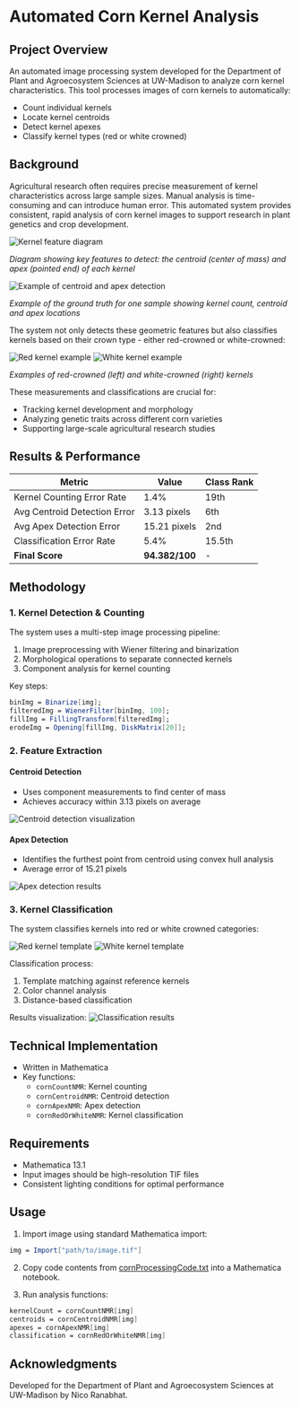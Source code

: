 # Automated Corn Kernel Analysis

## Project Overview
An automated image processing system developed for the Department of Plant and Agroecosystem Sciences at UW-Madison to analyze corn kernel characteristics. This tool processes images of corn kernels to automatically:
- Count individual kernels
- Locate kernel centroids
- Detect kernel apexes
- Classify kernel types (red or white crowned)

## Background
Agricultural research often requires precise measurement of kernel characteristics across large sample sizes. Manual analysis is time-consuming and can introduce human error. This automated system provides consistent, rapid analysis of corn kernel images to support research in plant genetics and crop development.

![Kernel feature diagram](images/apex_label_example.png)

*Diagram showing key features to detect: the centroid (center of mass) and apex (pointed end) of each kernel*

![Example of centroid and apex detection](images/apex_centroid_position_example.png)

*Example of the ground truth for one sample showing kernel count, centroid and apex locations*

The system not only detects these geometric features but also classifies kernels based on their crown type - either red-crowned or white-crowned:

![Red kernel example](images/template_red.png) ![White kernel example](images/template_white.png)

*Examples of red-crowned (left) and white-crowned (right) kernels*

These measurements and classifications are crucial for:
- Tracking kernel development and morphology
- Analyzing genetic traits across different corn varieties
- Supporting large-scale agricultural research studies

## Results & Performance

| Metric | Value | Class Rank |
|--------|-------|------|
| Kernel Counting Error Rate | 1.4% | 19th |
| Avg Centroid Detection Error | 3.13 pixels | 6th |
| Avg Apex Detection Error | 15.21 pixels | 2nd |
| Classification Error Rate | 5.4% | 15.5th |
| **Final Score** | **94.382/100** | - |

## Methodology

### 1. Kernel Detection & Counting
The system uses a multi-step image processing pipeline:
1. Image preprocessing with Wiener filtering and binarization
2. Morphological operations to separate connected kernels
3. Component analysis for kernel counting

Key steps:
```mathematica
binImg = Binarize[img];
filteredImg = WienerFilter[binImg, 100];
fillImg = FillingTransform[filteredImg];
erodeImg = Opening[fillImg, DiskMatrix[20]];
```

### 2. Feature Extraction
#### Centroid Detection
- Uses component measurements to find center of mass
- Achieves accuracy within 3.13 pixels on average

![Centroid detection visualization](images/nico_centroid_visualization.png)

#### Apex Detection
- Identifies the furthest point from centroid using convex hull analysis
- Average error of 15.21 pixels

![Apex detection results](images/nico_apex_visualization_method2.png)

### 3. Kernel Classification
The system classifies kernels into red or white crowned categories:

![Red kernel template](images/template_red.png)
![White kernel template](images/template_white.png)

Classification process:
1. Template matching against reference kernels
2. Color channel analysis
3. Distance-based classification

Results visualization:
![Classification results](images/red_white_sec_output.png)

## Technical Implementation
- Written in Mathematica
- Key functions:
  - `cornCountNMR`: Kernel counting
  - `cornCentroidNMR`: Centroid detection
  - `cornApexNMR`: Apex detection
  - `cornRedOrWhiteNMR`: Kernel classification

## Requirements
- Mathematica 13.1
- Input images should be high-resolution TIF files
- Consistent lighting conditions for optimal performance

## Usage
1. Import image using standard Mathematica import:
```mathematica
img = Import["path/to/image.tif"]
```
2. Copy code contents from [cornProcessingCode.txt](https://github.com/nranabhat/corn-kernel-image-processing/blob/main/cornProcessingCode.txt) into a Mathematica notebook. 
   
3. Run analysis functions:
```mathematica
kernelCount = cornCountNMR[img]
centroids = cornCentroidNMR[img]
apexes = cornApexNMR[img]
classification = cornRedOrWhiteNMR[img]
```

## Acknowledgments
Developed for the Department of Plant and Agroecosystem Sciences at UW-Madison by Nico Ranabhat.
